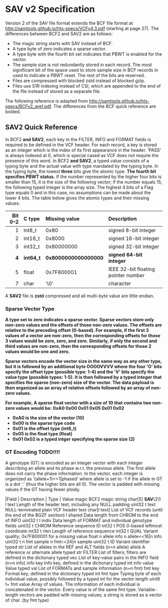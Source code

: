 
# SAV v2 Specification

Version 2 of the SAV file format extends the BCF file format at http://samtools.github.io/hts-specs/VCFv4.3.pdf (starting at page 27). The differences between BCF2 and SAV2 are as follows:
* The magic string starts with SAV instead of BCF.
* A type byte of zero indicates a sparse vector.
* A type byte with the fourth bit set indicates that PBWT is enabled for the vector.
* The sample size is not redundantly stored in each record. The most significant bit of the space used to store sample size in BCF records in used to indicate a PBWT reset. The rest of the bits are reserved.
* Files are compressed with blocked zstd instead of blocked gzip.
* Files use S1R indexing instead of CSI, which are appended to the end of the file instead of stored as a separate file.
 

The following reference is adapted from http://samtools.github.io/hts-specs/BCFv2_qref.pdf. The differences from the BCF quick reference are bolded.  

## **SAV2** Quick Reference 

In BCF2 **and SAV2**, each key in the FILTER, INFO and FORMAT fields is required to be defined in the VCF header.
For each record, a key is stored as an integer which is the index of its first appearance in the header. ‘PASS’
is always indexed at 0, which is special cased as VCF does not require the presence of this word.
In BCF2 **and SAV2**, a typed value consists of a typing byte and the actual value with type mandated by the typing
byte. In the typing byte, the lowest **three** bits give the atomic type. **The fourth bit specifies PBWT status.**  If the number represented by the higher
four bits is smaller than 15, it is the size of the following vector; if the number equals 15, the following typed
integer is the array size. The highest 4 bits of a Flag type equals 0 and in this case, no assumptions can be
made about the lower 4 bits. The table below gives the atomic types and their missing values:


| Bit 0–**2**| C type    | Missing value        | Description                          |
|-----------:|:----------|:---------------------|:-------------------------------------|
|         1  |  int8_t   |  0x80                |  signed 8-bit integer                |
|         2  |  int16_t  |  0x8000              |  signed 16-bit integer               |
|         3  |  int32_t  |  0x80000000          |  signed 32-bit integer               |
|       **4**|**int64_t**|**0x8000000000000000**|**signed 64-bit integer**             |
|         5  |  float    |  0x7F800001          |  IEEE 32-bit floating pointer number |
|         7  |  char     |  ‘\0’                |  character                           |

A **SAV2** file is **zstd** compressed and all multi-byte value are little endian.

### **Sparse Vector Type**
**A type set to zero indicates a sparse vector. Sparse vectors store only non-zero values and the offsets of those non-zero values. The offsets are relative to the preceding offset (0-based). For example, if the first 3 values of a vector are non-zero, then the corresponding offsets for those 3 values would be zero, zero, and zero. Similarly, if only the second and third values are non-zero, then the corresponding offsets for those 2 values would be one and zero.** 

**Sparse vectors encode the vector size in the same way as any other type, but it is followed by an additional byte OOOOVVVV where the four 'O' bits specify the offset type (possible type: 1-4) and the 'V' bits specify the value type (possible types: 1-5). It is then followed by a typed integer that specifies the sparse (non-zero) size of the vector. The data payload is then organized as an array of relative offsets followed by an array of non-zero values.**

**For example, A sparse float vector with a size of 10 that contains two non-zero values would be:**
**0xA0 0x00 0x01 0x05 0x01 0x02**
* **0xA0 is the size of the vector (10)**
* **0x00 is the sparse type code**
* **0x01 is the offset type (int8_t)**
* **0x05 is the float type (float)**
* **0x01 0x02 is a typed intger specifying the sparse size (2)**  

### **GT Encoding TODO!!!!**
A genotype (GT) is encoded as an integer vector with each integer describing an allele and its phase
w.r.t. the previous allele. The first allele does not carry the phase information. In the vector, each integer is
organized as ‘(allele+1)<<1|phased’ where allele is set to -1 if the allele in GT is a dot ‘.’ (thus the higher
bits are all 0). The vector is padded with missing values if the GT having fewer ploidy.


|Field | Description | Type | Value
magic BCF2 magic string char[5] **SAV**\2\1
l text Length of the header text, including any NULL padding uint32 t
text NULL-terminated plain VCF header text char[l text]
List of VCF records (until the end of the BGZF section)
l shared Data length from CHROM to the end of INFO uint32 t
l indiv Data length of FORMAT and individual genotype fields uint32 t
CHROM Reference sequence ID int32 t
POS 0-based leftmost coordinate int32 t
rlen Length of reference sequence int32 t
QUAL Variant quality; 0x7F800001 for a missing value float
n allele info n allele<<16|n info uint32 t
n fmt sample n fmt<<24|n sample uint32 t
ID Variant identifier typed str
List of alleles in the REF and ALT fields (n=n allele)
allele A reference or alternate allele typed str
FILTER List of filters; filters are defined in the dictionary typed vec
List of key-value pairs in the INFO field (n=n info)
info key Info key, defined in the dictionary typed int
info value Value typed val
List of FORMATs and sample information (n=n fmt)
fmt key Format key, defined in the dictionary typed int
fmt type Typing byte of each individual value, possibly followed by
a typed int for the vector length
uint8 t+
fmt value Array of values. The information of each individual is
concatenated in the vector. Every value is of the same
fmt type. Variable-length vectors are padded with missing
values; a string is stored as a vector of char.
(by fmt type)